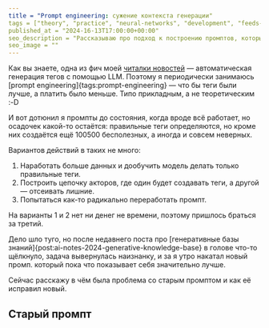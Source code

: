 ```yaml
---
title = "Prompt engineering: сужение контекста генерации"
tags = ["theory", "practice", "neural-networks", "development", "feeds-fun", "prompt-engineering", "interesting"]
published_at = "2024-16-13T17:00:00+00:00"
seo_description = "Рассказываю про подход к построению промптов, который позволил мне значительно улучшить результаты генерации тегов в feeds.fun"
seo_image = ""
---
```


Как вы знаете, одна из фич моей [читалки новостей](https://feeds.fun/) — автоматическая генерация тегов с помощью LLM. Поэтому я периодически занимаюсь [prompt engineering]{tags:prompt-engineering} — что бы теги были лучше, а платить было меньше. Типо прикладным, а не теоретическим :-D

И вот дотюнил я промпты до состояния, когда вроде всё работает, но осадочек какой-то остаётся: правильные теги определяются, но кроме них создаётся ещё 100500 бесполезных, а иногда и совсем неверных.

Вариантов действий в таких не много:

1. Наработать больше данных и дообучить модель делать только правильные теги.
2. Построить цепочку акторов, где один будет создавать теги, а другой — отсеивать лишние.
3. Попытаться как-то радикально переработать промпт.

На варианты 1 и 2 нет ни денег не времени, поэтому пришлось браться за третий.

Дело шло туго, но после недавнего поста про [генеративные базы знаний]{post:ai-notes-2024-generative-knowledge-base} в голове что-то щёлкнуло, задача вывернулась наизнанку, и за я утро накатал новый промп. который пока что показывает себя значительно лучше.

Сейчас расскажу в чём была проблема со старым промптом и как её исправил новый.

## Старый промпт
